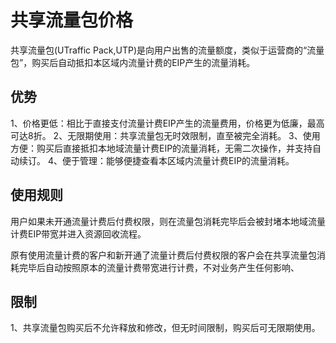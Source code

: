 # 共享流量包价格

共享流量包(UTraffic Pack,UTP)是向用户出售的流量额度，类似于运营商的“流量包”，购买后自动抵扣本区域内流量计费的EIP产生的流量消耗。

## 优势

1、价格更低：相比于直接支付流量计费EIP产生的流量费用，价格更为低廉，最高可达8折。
2、无限期使用：共享流量包无时效限制，直至被完全消耗。
3、使用方便：购买后直接抵扣本地域流量计费EIP的流量消耗，无需二次操作，并支持自动续订。
4、便于管理：能够便捷查看本区域内流量计费EIP的流量消耗。

## 使用规则

用户如果未开通流量计费后付费权限，则在流量包消耗完毕后会被封堵本地域流量计费EIP带宽并进入资源回收流程。

原有使用流量计费的客户和新开通了流量计费后付费权限的客户会在共享流量包消耗完毕后自动按照原本的流量计费带宽进行计费，不对业务产生任何影响、


## 限制
1、共享流量包购买后不允许释放和修改，但无时间限制，购买后可无限期使用。
